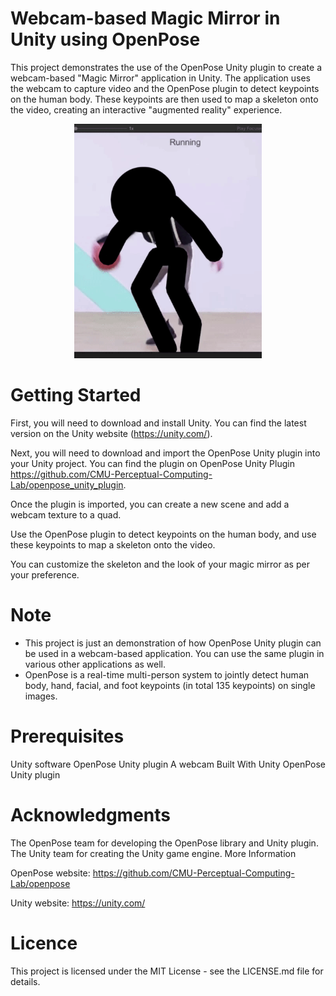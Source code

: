 # Webcam-based Magic Mirror in Unity using OpenPose
This project demonstrates the use of the OpenPose Unity plugin to create a webcam-based "Magic Mirror" application in Unity. The application uses the webcam to capture video and the OpenPose plugin to detect keypoints on the human body. These keypoints are then used to map a skeleton onto the video, creating an interactive "augmented reality" experience.

<div align="center">
  <img src="https://github.com/Kevoyuan/MagicMirror/blob/master/ikun_demo.gif" width="300" height="auto" title="Sing_Dance_Rap_Basketball.gif">
</div>



# Getting Started
First, you will need to download and install Unity. You can find the latest version on the Unity website (https://unity.com/).

Next, you will need to download and import the OpenPose Unity plugin into your Unity project. You can find the plugin on OpenPose Unity Plugin https://github.com/CMU-Perceptual-Computing-Lab/openpose_unity_plugin.

Once the plugin is imported, you can create a new scene and add a webcam texture to a quad.

Use the OpenPose plugin to detect keypoints on the human body, and use these keypoints to map a skeleton onto the video.

You can customize the skeleton and the look of your magic mirror as per your preference.

# Note
- This project is just an demonstration of how OpenPose Unity plugin can be used in a webcam-based application. You can use the same plugin in various other applications as well.
- OpenPose is a real-time multi-person system to jointly detect human body, hand, facial, and foot keypoints (in total 135 keypoints) on single images.

# Prerequisites
Unity software
OpenPose Unity plugin
A webcam
Built With
Unity
OpenPose Unity plugin


# Acknowledgments
The OpenPose team for developing the OpenPose library and Unity plugin.
The Unity team for creating the Unity game engine.
More Information

OpenPose website: https://github.com/CMU-Perceptual-Computing-Lab/openpose

Unity website: https://unity.com/
# Licence
This project is licensed under the MIT License - see the LICENSE.md file for details.




